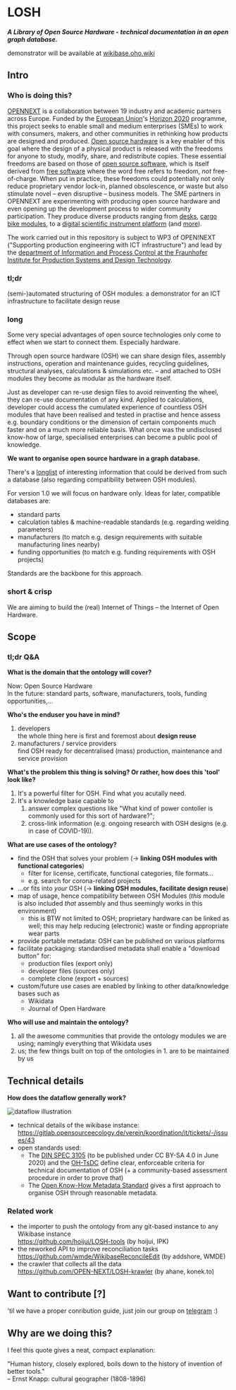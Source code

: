 # LOSH

**_A Library of Open Source Hardware - technical documentation in an open graph database._**

demonstrator will be available at [wikibase.oho.wiki](https://wikibase.oho.wiki/)

## Intro

### Who is doing this?

[OPENNEXT](https://opennext.eu/) is a collaboration between 19 industry and academic partners across Europe. Funded by the [European Union](https://europa.eu/)'s [Horizon 2020](https://ec.europa.eu/programmes/horizon2020/) programme, this project seeks to enable small and medium enterprises (SMEs) to work with consumers, makers, and other communities in rethinking how products are designed and produced. [Open source hardware](https://www.oshwa.org/definition/) is a key enabler of this goal where the design of a physical product is released with the freedoms for anyone to study, modify, share, and redistribute copies. These essential freedoms are based on those of [open source software](https://opensource.org/osd), which is itself derived from [free software](https://www.gnu.org/philosophy/free-sw.en.html) where the word free refers to freedom, *not* free-of-charge. When put in practice, these freedoms could potentially not only reduce proprietary vendor lock-in, planned obsolescence, or waste but also stimulate novel – even disruptive – business models. The SME partners in OPENNEXT are experimenting with producing open source hardware and even opening up the development process to wider community participation. They produce diverse products ranging from [desks](https://stykka.com/), [cargo bike modules](http://www.xyzcargo.com/), to a [digital scientific instrument platform](https://pslab.io/) (and [more](https://opennext.eu/project-team/#sme)).

The work carried out in this repository is subject to WP3 of OPEN!NEXT ("Supporting production engineering with ICT infrastructure") and lead by the [department of Information and Process Control at the Fraunhofer Institute for Production Systems and Design Technology](https://www.ipk.fraunhofer.de/en/about-us/organization/virtual-product-creation.html).

### tl;dr

(semi-)automated structuring of OSH modules: a demonstrator for an ICT infrastructure to facilitate design reuse 

### long

Some very special advantages of open source technologies only come to effect when we start to connect them. Especially hardware.

Through open source hardware (OSH) we can share design files, assembly instructions, operation and maintenance guides, recycling guidelines, structural analyses, calculations & simulations etc. – and attached to OSH modules they become as modular as the hardware itself.

Just as developer can re-use design files to avoid reinventing the wheel, they can re-use documentation of any kind. Applied to calculations, developer could access the cumulated experience of countless OSH modules that have been realised and tested in practise and hence assess e.g. boundary conditions or the dimension of certain components much faster and on a much more reliable basis. What once was the undisclosed know-how of large, specialised enterprises can become a public pool of knowledge.

**We want to organise open source hardware in a graph database.**

There's a [longlist](Wikibase_Qs.md) of interesting information that could be derived from such a database (also regarding compatibility between OSH modules).

For version 1.0 we will focus on hardware only. Ideas for later, compatible databases are:

- standard parts
- calculation tables & machine-readable standards (e.g. regarding welding parameters)
- manufacturers (to match e.g. design requirements with suitable manufacturing lines nearby)
- funding opportunities (to match e.g. funding requirements with OSH projects)

Standards are the backbone for this approach.

### short & crisp

We are aiming to build the (real) Internet of Things – the Internet of Open Hardware.

## Scope

### tl;dr Q&A

**What is the domain that the ontology will cover?**

Now: Open Source Hardware\
In the future: standard parts, software, manufacturers, tools, funding opportunities,…

**Who's the enduser you have in mind?**

1. developers\
  the whole thing here is first and foremost about **design reuse**
2. manufacturers / service providers\
  find OSH ready for decentralised (mass) production, maintenance and service provision

**What's the problem this thing is solving? Or rather, how does this 'tool' look like?**

1. It's a powerful filter for OSH. Find what you acutally need.
2. It's a knowledge base capable to
   1. answer complex questions like "What kind of power contoller is commonly used for this sort of hardware?";
   2. cross-link information (e.g. ongoing research with OSH designs (e.g. in case of COVID-19)).

**What are use cases of the ontology?**

- find the OSH that solves your problem (→ **linking OSH modules with functional categories**)
  - filter for license, certificate, functional categories, file formats…
  - e.g. search for corona-related projects
- …or fits into _your_ OSH (→ **linking OSH modules, facilitate design reuse**)
- map of usage, hence compatibility between OSH Modules (_this_ module is also included _that_ assembly and thus seemingly works in this environment)
  - this is BTW not limited to OSH; proprietary hardware can be linked as well; this may help reducing (electronic) waste or finding appropriate wear parts
- provide portable metadata: OSH can be published on various platforms
- facilitate packaging: standardised metadata shall enable a "download button" for:
  - production files (export only)
  - developer files (sources only)
  - complete clone (export + sources)
- custom/future use cases are enabled by linking to other data/knowledge bases such as
  - Wikidata
  - Journal of Open Hardware

**Who will use and maintain the ontology?**

1. all the awesome communities that provide the ontology modules we are using; namingly everything that Wikidata uses
2. us; the few things built on top of the ontologies in 1. are to be maintained by us

## Technical details

**How does the dataflow generally work?**

![dataflow illustration](illustrations/dataflow-principle.svg)

- technical details of the wikibase instance: <https://gitlab.opensourceecology.de/verein/koordination/it/tickets/-/issues/43>
- open standards used:
  - The [DIN SPEC 3105](https://gitlab.com/OSEGermany/OHS) (to be published under CC BY-SA 4.0 in June 2020) and the [OH-TsDC](https://gitlab.com/OSEGermany/oh-tsdc) define clear, enforceable criteria for technical documentation of OSH (+ a community-based assessment procedure in order to prove that)
  - The [Open Know-How Metadata Standard](https://app.standardsrepo.com/MakerNetAlliance/OpenKnowHow/src/branch/master/1) gives a first approach to organise OSH through reasonable metadata.

### Related work

- the importer to push the ontology from any git-based instance to any Wikibase instance\
  https://github.com/hoijui/LOSH-tools (by hoijui, IPK)
- the reworked API to improve reconciliation tasks\
  https://github.com/wmde/WikibaseReconcileEdit (by addshore, WMDE)
- the crawler that collects all the data\
  https://github.com/OPEN-NEXT/LOSH-krawler (by ahane, konek.to)

## Want to contribute [?]

'til we have a proper conribution guide,
just join our group on [telegram](https://t.me/joinchat/FiYCVhD-NPfpMr5PnZaiNQ) :)

## Why are we doing this?

I feel this quote gives a neat, compact explanation:

"Human history, closely explored, boils down to the history of invention of better tools."\
– Ernst Knapp: cultural geographer (1808-1896)
